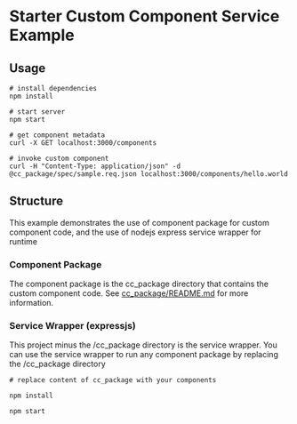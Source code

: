 # Starter Custom Component Service Example

## Usage

```shell
# install dependencies
npm install

# start server
npm start

# get component metadata
curl -X GET localhost:3000/components

# invoke custom component
curl -H "Content-Type: application/json" -d @cc_package/spec/sample.req.json localhost:3000/components/hello.world
```

## Structure

This example demonstrates the use of component package for custom component code, and the use of nodejs express service wrapper for runtime

### Component Package

The component package is the cc_package directory that contains the custom component code.  See [cc_package/README.md](cc_package/README.md) for more information.

### Service Wrapper (expressjs)

This project minus the /cc_package directory is the service wrapper.  You can use the service wrapper to run any component package by replacing the /cc_package directory

```shell
# replace content of cc_package with your components

npm install

npm start
```

